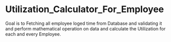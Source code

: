 # Utilization_Calculator_For_Employee
Goal is to Fetching all employee loged time from Database and validating it and perform mathematical operation on data and calculate the Utilization for each and every Employee.
